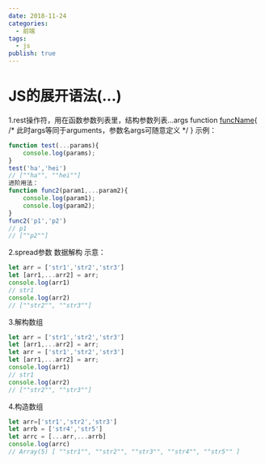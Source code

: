 ```yaml
---
date: 2018-11-24
categories:
  - 前端
tags:
  - js
publish: true
---
```


# JS的展开语法(...)

1.rest操作符，用在函数参数列表里，结构参数列表...args
function [funcName](...args){
/* 此时args等同于arguments，参数名args可随意定义 */
}
示例：

```js
function test(...params){
    console.log(params);
}
test('ha','hei')
// [""ha"", ""hei""]
进阶用法：
function func2(param1,...param2){
    console.log(param1);
    console.log(param2);
}
func2('p1','p2')
// p1
// [""p2""]
```

2.spread参数
数据解构
示意：

```js
let arr = ['str1','str2','str3']
let [arr1,...arr2] = arr;
console.log(arr1)
// str1
console.log(arr2)
// [""str2"", ""str3""]
```

3.解构数组

```js
let arr = ['str1','str2','str3']
let [arr1,...arr2] = arr;
let arr = ['str1','str2','str3']
let [arr1,...arr2] = arr;
console.log(arr1)
// str1
console.log(arr2)
// [""str2"", ""str3""]
```

4.构造数组

```js
let arr=['str1','str2','str3']
let arrb = ['str4','str5']
let arrc = [...arr,...arrb]
console.log(arrc)
// Array(5) [ ""str1"", ""str2"", ""str3"", ""str4"", ""str5"" ]
```
